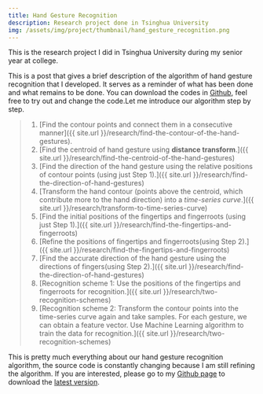 ```yaml
---
title: Hand Gesture Recognition
description: Research project done in Tsinghua University
img: /assets/img/project/thumbnail/hand_gesture_recognition.png
---
```


This is the research project I did in Tsinghua University during my senior year at college.

This is a post that gives a brief description of the algorithm of hand gesture recognition that I developed. It serves as a reminder of what has been done and what remains to be done. You can download the codes in [Github](https://github.com/imkaywu/Gesture-Recognition-High-Low-Level-Features), feel free to try out and change the code.Let me introduce our algorithm step by step.

> 1. [Find the contour points and connect them in a consecutive manner]({{ site.url }}/research/find-the-contour-of-the-hand-gestures).
> 2. [Find the centroid of hand gesture using **distance transform**.]({{ site.url }}/research/find-the-centroid-of-the-hand-gestures)  
> 3. [Find the direction of the hand gesture using the relative positions of contour points (using just Step 1).]({{ site.url }}/research/find-the-direction-of-hand-gestures)  
> 4. [Transform the hand contour (points above the centroid, which contribute more to the hand direction) into a *time-series curve*.]({{ site.url }}/research/transform-to-time-series-curve)  
> 5. [Find the initial positions of the fingertips and fingerroots (using just Step 1).]({{ site.url }}/research/find-the-fingertips-and-fingerroots)  
> 6. [Refine the positions of fingertips and fingerroots(using Step 2).]({{ site.url }}/research/find-the-fingertips-and-fingerroots)  
> 7. [Find the accurate direction of the hand gesture using the directions of fingers(using Step 2).]({{ site.url }}/research/find-the-direction-of-hand-gestures)  
> 7. [Recognition scheme 1: Use the positions of the fingertips and fingerroots for recognition.]({{ site.url }}/research/two-recognition-schemes)  
> 8. [Recognition scheme 2: Transform the contour points into the time-series curve again and take samples. For each gesture, we can obtain a feature vector. Use Machine Learning algorithm to train the data for recognition.]({{ site.url }}/research/two-recognition-schemes)

This is pretty much everything about our hand gesture recognition algorithm, the source code is constantly changing because I am still refining the algorithm. If you are interested, please go to my [Github page](https://github.com/imkaywu/) to download the [latest version](https://github.com/imkaywu/Gesture-Recognition-High-Low-Level-Features).